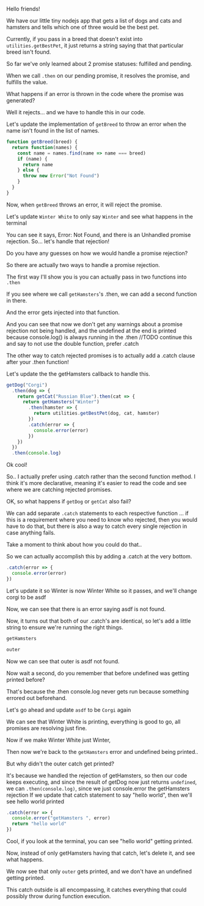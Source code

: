 Hello friends!

We have our little tiny nodejs app that gets a list of dogs and cats and hamsters and tells which one of three would
be the best pet.

Currently, if you pass in a breed that doesn't exist into `utilities.getBestPet`, it just returns a string saying
that that particular breed isn't found.

So far we've only learned about 2 promise statuses: fulfilled and pending.

When we call `.then` on our pending promise, it resolves the promise, and fulfills the value.

What happens if an error is thrown in the code where the promise was generated?

Well it rejects... and we have to handle this in our code.

Let's update the implementation of `getBreed` to throw an error when the name isn't found in the list of names.

```js
function getBreed(breed) {
  return function(names) {
    const name = names.find(name => name === breed)
    if (name) {
      return name
    } else {
      throw new Error("Not Found")
    }
  }
}
```

Now, when `getBreed` throws an error, it will reject the promise.

Let's update `Winter White` to only say `Winter` and see what happens in the terminal

You can see it says, Error: Not Found, and there is an Unhandled promise rejection.
So... let's handle that rejection!

Do you have any guesses on how we would handle a promise rejection?

So there are actually two ways to handle a promise rejection.

The first way I'll show you is you can actually pass in two functions into `.then`

If you see where we call `getHamsters`'s .then, we can add a second function in there.

And the error gets injected into that function.

And you can see that now we don't get any warnings about a promise rejection not being handled, and the undefined at the end
is printed because console.log() is always running in the .then
//TODO continue this and say to not use the double function, prefer .catch

The other way to catch rejected promises is to actually add a .catch clause after your .then function!

Let's update the the getHamsters callback to handle this.

```js
getDog("Corgi")
  .then(dog => {
    return getCat("Russian Blue").then(cat => {
      return getHamsters("Winter")
        .then(hamster => {
          return utilities.getBestPet(dog, cat, hamster)
        })
        .catch(error => {
          console.error(error)
        })
    })
  })
  .then(console.log)
```

Ok cool!

So.. I actually prefer using .catch rather than the second function method. I think it's more declarative, meaning it's easier
to read the code and see where we are catching rejected promises.

OK, so what happens if `getDog` or `getCat` also fail?

We can add separate `.catch` statements to each respective function ... if this is a requirement where you need to know
who rejected, then you would have to do that, but there is also a way to catch every single rejection in case anything fails.

Take a moment to think about how you could do that..

So we can actually accomplish this by adding a .catch at the very bottom.

```js
.catch(error => {
  console.error(error)
})
```

Let's update it so Winter is now Winter White so it passes, and we'll change corgi to be asdf

Now, we can see that there is an error saying asdf is not found.

Now, it turns out that both of our .catch's are identical, so let's add a little string to ensure we're running the right things.

```js
getHamsters

outer
```

Now we can see that outer is asdf not found.

Now wait a second, do you remember that before undefined was getting printed before?

That's because the .then console.log never gets run because something errored out beforehand.

Let's go ahead and update `asdf` to be `Corgi` again

We can see that Winter White is printing, everything is good to go, all promises are resolving just fine.

Now if we make Winter White just Winter,

Then now we're back to the `getHamsters` error and undefined being printed..

But why didn't the outer catch get printed?

It's because we handled the rejection of getHamsters, so then our code keeps executing, and since the result of
getDog now just returns `undefined`, we can `.then(console.log)`, since we just console.error the getHamsters rejection
If we update that catch statement to say "hello world", then we'll see hello world printed

```js
.catch(error => {
  console.error("getHamsters ", error)
  return "hello world"
})
```

Cool, if you look at the terminal, you can see "hello world" getting printed.

Now, instead of only getHamsters having that catch, let's delete it, and see what happens.

We now see that only `outer` gets printed, and we don't have an undefined getting printed.

This catch outside is all encompassing, it catches everything that could possibly throw during function execution.
